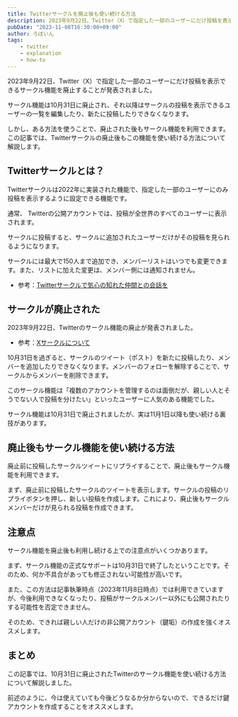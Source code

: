 ```yaml
---
title: Twitterサークルを廃止後も使い続ける方法
description: 2023年9月22日、Twitter（X）で指定した一部のユーザーにだけ投稿を表示できるサークル機能を廃止することが発表されました。この記事では Twitter サークルの廃止後もこの機能を使い続ける方法について解説します。
pubDate: "2023-11-08T16:30:00+09:00"
author: ろぼいん
tags:
    - twitter
    - explanation
    - how-to
---
```


2023年9月22日、Twitter（X）で指定した一部のユーザーにだけ投稿を表示できるサークル機能を廃止することが発表されました。

サークル機能は10月31日に廃止され、それ以降はサークルの投稿を表示できるユーザーの一覧を編集したり、新たに投稿したりできなくなります。

しかし、ある方法を使うことで、廃止された後もサークル機能を利用できます。この記事では、Twitterサークルの廃止後もこの機能を使い続ける方法について解説します。

## Twitterサークルとは？

Twitterサークルは2022年に実装された機能で、指定した一部のユーザーにのみ投稿を表示するように設定できる機能です。

通常、 Twitterの公開アカウントでは、投稿が全世界のすべてのユーザーに表示されます。

サークルに投稿すると、サークルに追加されたユーザーだけがその投稿を見られるようになります。

サークルには最大で150人まで追加でき、メンバーリストはいつでも変更できます。また、リストに加えた変更は、メンバー側には通知されません。

- 参考：[Twitterサークルで気心の知れた仲間との会話を](https://blog.twitter.com/ja_jp/topics/product/2022/introducing_twitter_circle_new_way_tweet_smaller_crowd)

## サークルが廃止された

2023年9月22日、Twitterのサークル機能の廃止が発表されました。

- 参考：[Xサークルについて](https://help.twitter.com/ja/using-x/twitter-circle)

10月31日を過ぎると、サークルのツイート（ポスト）を新たに投稿したり、メンバーを追加したりできなくなります。メンバーのフォローを解除することで、サークルからメンバーを削除できます。

このサークル機能は「複数のアカウントを管理するのは面倒だが、親しい人とそうでない人で投稿を分けたい」といったユーザーに人気のある機能でした。

サークル機能は10月31日で廃止されましたが、実は11月1日以降も使い続ける裏技があります。

## 廃止後もサークル機能を使い続ける方法

廃止前に投稿したサークルツイートにリプライすることで、廃止後もサークル機能を利用できます。

まず、廃止前に投稿したサークルのツイートを表示します。サークルの投稿のリプライボタンを押し、新しい投稿を作成します。これにより、廃止後もサークルメンバーだけが見られる投稿を作成できます。

## 注意点

サークル機能を廃止後も利用し続ける上での注意点がいくつかあります。

まず、サークル機能の正式なサポートは10月31日で終了したということです。そのため、何か不具合があっても修正されない可能性が高いです。

また、この方法は記事執筆時点（2023年11月8日時点）では利用できていますが、今後利用できなくなったり、投稿がサークルメンバー以外にも公開されたりする可能性を否定できません。

そのため、できれば親しい人だけの非公開アカウント（鍵垢）の作成を強くオススメします。

## まとめ

この記事では、10月31日に廃止されたTwitterのサークル機能を使い続ける方法について解説しました。

前述のように、今は使えていても今後どうなるか分からないので、できるだけ鍵アカウントを作成することをオススメします。
